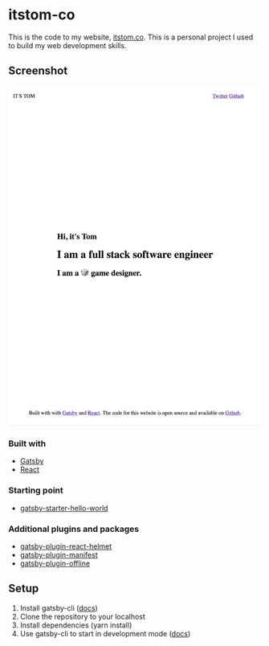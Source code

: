 # itstom-co
This is the code to my website, [itstom.co](https://itstom.co). This is a personal project I used to build my web 
development skills.

## Screenshot
![screenshot](static/assets/readme-screenshot.png)

### Built with

* [Gatsby](https://github.com/gatsbyjs/gatsby)
* [React](https://github.com/facebook/react)

### Starting point

* [gatsby-starter-hello-world](https://github.com/gatsbyjs/gatsby-starter-hello-world)

### Additional plugins and packages

* [gatsby-plugin-react-helmet](https://github.com/gatsbyjs/gatsby/tree/master/packages/gatsby-plugin-react-helmet)
* [gatsby-plugin-manifest](https://github.com/gatsbyjs/gatsby/tree/master/packages/gatsby-plugin-manifest)
* [gatsby-plugin-offline](https://github.com/gatsbyjs/gatsby/tree/master/packages/gatsby-plugin-offline)

## Setup

1. Install gatsby-cli ([docs](https://www.gatsbyjs.org/tutorial/part-zero/#install-the-gatsby-cli))
2. Clone the repository to your localhost
3. Install dependencies (yarn install)
4. Use gatsby-cli to start in development mode ([docs](https://www.gatsbyjs.org/docs/))
